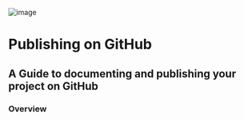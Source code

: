 ![image](https://user-images.githubusercontent.com/395641/62133513-30577580-b2df-11e9-8f39-71cd2a3da238.png)

# Publishing on GitHub
## A Guide to documenting and publishing your project on GitHub


### Overview
